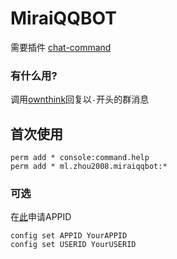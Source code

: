 # MiraiQQBOT
需要插件 [chat-command](https://github.com/project-mirai/chat-command)  
### 有什么用?
调用[ownthink](https://console.ownthink.com)回复以`-`开头的群消息

## 首次使用
```
perm add * console:command.help    
perm add * ml.zhou2008.miraiqqbot:*
```
    
### 可选
在[此](https://console.ownthink.com)申请APPID 
```
config set APPID YourAPPID  
config set USERID YourUSERID
```